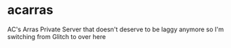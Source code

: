 # acarras
AC's Arras Private Server that doesn't deserve to be laggy anymore so I'm switching from Glitch to over here
